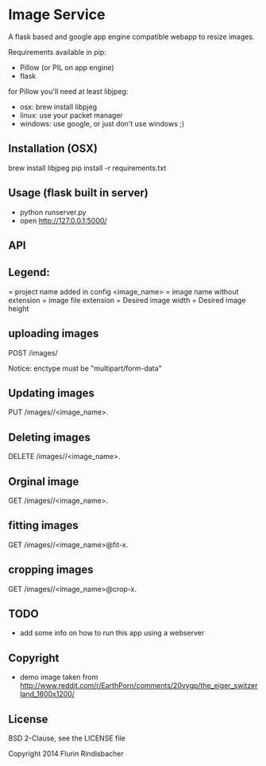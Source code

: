 Image Service
========
A flask based and google app engine compatible webapp to resize images.

Requirements available in pip:
 - Pillow (or PIL on app engine)
 - flask
 
for Pillow you'll need at least libjpeg: 
 - osx: brew install libpjeg
 - linux: use your packet manager
 - windows: use google, or just don't use windows ;)

Installation (OSX)
-----
brew install libjpeg
pip install -r requirements.txt
 
Usage (flask built in server)
-----
 - python runserver.py
 - open http://127.0.0.1:5000/

API
-----
Legend:
---

<project> = project name added in config
<image_name> = image name without extension
<extension> = image file extension
<width> = Desired image width
<height> = Desired image height

uploading images
---
POST /images/<project>

Notice: enctype must be "multipart/form-data"

Updating images
---
PUT /images/<project>/<image_name>.<extension>

Deleting images
---
DELETE /images/<project>/<image_name>.<extension>

Orginal image
---
GET /images/<project>/<image_name>.<extension>

fitting images
---
GET /images/<project>/<image_name>@fit-<width>x<height>.<extension>

cropping images
---
GET /images/<project>/<image_name>@crop-<with>x<height>.<extension>


TODO
-----
 - add some info on how to run this app using a webserver

Copyright
-------
- demo image taken from http://www.reddit.com/r/EarthPorn/comments/20vygp/the_eiger_switzerland_1600x1200/

License
-------
BSD 2-Clause, see the LICENSE file


Copyright 2014 Flurin Rindisbacher
